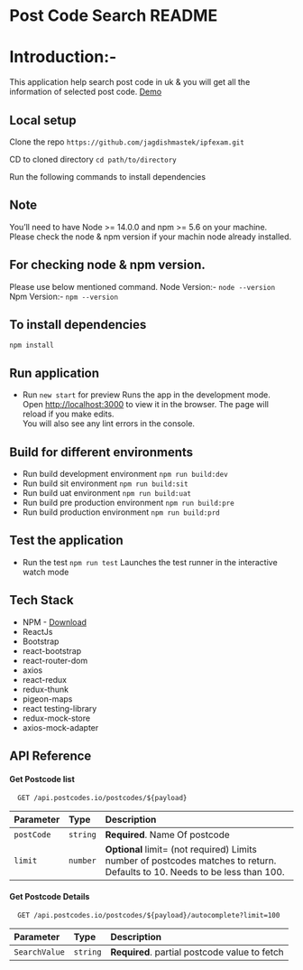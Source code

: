 # Post Code Search README #

# Introduction:- 
This application help search post code in uk & you will get all the information of selected post code. 
[Demo](https://jagdishmastek.github.io/postcodesearch/)

## Local setup ##
Clone the repo
`https://github.com/jagdishmastek/ipfexam.git`

CD to cloned directory
`cd path/to/directory`

Run the following commands to install dependencies
## Note ## 
You’ll need to have Node >= 14.0.0 and npm >= 5.6 on your machine. 
Please check the node & npm version if your machin node already installed. 



## For checking node & npm version. ##
Please use below mentioned command.
Node Version:- `node --version`
Npm Version:- `npm --version`



## To install dependencies ##
`npm install`


## Run application ##
* Run `new start` for preview
Runs the app in the development mode.\
Open [http://localhost:3000](http://localhost:3000) to view it in the browser.
The page will reload if you make edits.\
You will also see any lint errors in the console.

## Build for different environments ##
* Run build development environment `npm run build:dev`
* Run build sit environment `npm run build:sit`
* Run build uat environment `npm run build:uat`
* Run build pre production environment `npm run build:pre`
* Run build production environment `npm run build:prd`

## Test the application ##
* Run the test `npm run test`
Launches the test runner in the interactive watch mode

## Tech Stack ##
* NPM - [Download](https://nodejs.org/en/download/)
* ReactJs
* Bootstrap
* react-bootstrap
* react-router-dom
* axios
* react-redux
* redux-thunk
* pigeon-maps
* react testing-library
* redux-mock-store
* axios-mock-adapter

## API Reference

#### Get Postcode list

```http
  GET /api.postcodes.io/postcodes/${payload}
```

| Parameter  | Type     | Description                    |
| :--------- | :------- | :----------------------------- |
| `postCode` | `string` | **Required**. Name Of postcode
| `limit`    | `number` | **Optional**  limit= (not required) Limits number of postcodes matches to return. Defaults to 10. Needs to be less than 100.         

#### Get Postcode Details

```http
  GET /api.postcodes.io/postcodes/${payload}/autocomplete?limit=100
```

| Parameter     | Type     | Description                                   |
| :------------ | :------- | :-------------------------------------------- |
| `SearchValue` | `string` | **Required**. partial postcode value to fetch |
